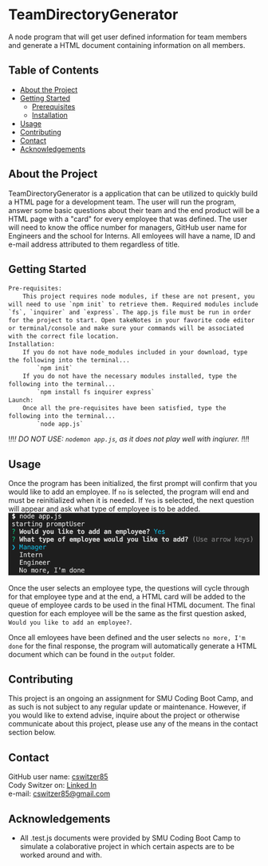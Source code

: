 # TeamDirectoryGenerator
A node program that will get user defined information for team members and generate a HTML document containing information on all members.

<!-- TABLE OF CONTENTS -->
## Table of Contents

* [About the Project](#about-the-project)
* [Getting Started](#getting-started)
  * [Prerequisites](#prerequisites)
  * [Installation](#installation)
* [Usage](#usage)
* [Contributing](#contributing)
* [Contact](#contact)
* [Acknowledgements](#acknowledgements)

## About the Project
TeamDirectoryGenerator is a application that can be utilized to quickly build a HTML page for a development team. The user will run the program, answer some basic questions about their team and the end product will be a HTML page with a "card" for every employee that was defined. The user will need to know the office number for managers, GitHub user name for Engineers and the school for Interns. All emloyees will have a name, ID and e-mail address attributed to them regardless of title.

## Getting Started
    Pre-requisites:
        This project requires node modules, if these are not present, you will need to use `npm init` to retrieve them. Required modules include `fs`, `inquirer` and `express`. The app.js file must be run in order for the project to start. Open takeNotes in your favorite code editor or terminal/console and make sure your commands will be associated with the correct file location.
    Installation:
        If you do not have node_modules included in your download, type the following into the terminal...
            `npm init`
        If you do not have the necessary modules installed, type the following into the terminal...
            `npm install fs inquirer express`
    Launch:
        Once all the pre-requisites have been satisfied, type the following into the terminal...
            `node app.js`
!*!*!*! DO NOT USE: `nodemon app.js`, as it does not play well with inqiurer. !*!*!*!


## Usage
Once the program has been initialized, the first prompt will confirm that you would like to add an employee. If `no` is selected, the program will end and must be reinitialized when it is needed. If `Yes` is selected, the next question will appear and ask what type of employee is to be added.
![alt text](https://github.com/cswitzer85/TeamDirectoryGenerator/blob/master/Assets/TeamDirectoryGeneratorStart.png?raw=true)

Once the user selects an employee type, the questions will cycle through for that employee type and at the end, a HTML card will be added to the queue of employee cards to be used in the final HTML document. The final question for each employee will be the same as the first question asked, `Would you like to add an employee?`.

Once all emloyees have been defined and the user selects `no more, I'm done` for the final response, the program will automatically generate a HTML document which can be found in the `output` folder.

## Contributing
This project is an ongoing an assignment for SMU Coding Boot Camp, and as such is not subject to any regular update or maintenance. However, if you would like to extend advise, inquire about the project or otherwise communicate about this project, please use any of the means in the contact section below.


## Contact
GitHub user name:   [cswitzer85](https://github.com/cswitzer85 "cswitzer85's GitHub")  
Cody Switzer on:    [Linked In](https://www.linkedin.com/in/cody-switzer-1429593a/ "cody-switzer-1429593a's Linked In")  
e-mail:             cswitzer85@gmail.com  

## Acknowledgements
* All .test.js documents were provided by SMU Coding Boot Camp to simulate a colaborative project in which certain aspects are to be worked around and with.